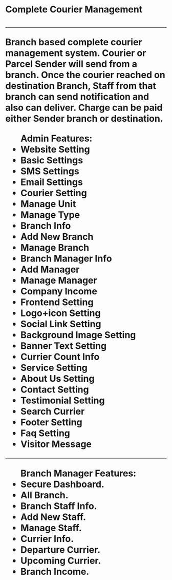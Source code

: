<h1>Complete Courier Management<h1>
<hr>
Branch based <strong>complete courier management system</strong>. Courier or Parcel Sender will send from a branch. Once the courier reached on destination Branch, Staff from that branch can send notification and also can deliver. Charge can be paid either Sender branch or destination.

<ul>
 <strong>Admin Features:</strong>
 <li>Website Setting</li>
 <li>Basic Settings</li>
 <li>SMS Settings</li>
 <li>Email Settings</li>
 <li>Courier Setting</li>
 <li>Manage Unit</li>
 <li>Manage Type</li>
 <li>Branch Info</li>
 <li>Add New Branch</li>
 <li>Manage Branch</li>
 <li>Branch Manager Info</li>
 <li>Add Manager</li>
 <li>Manage Manager</li>
 <li>Company Income</li>
 <li>Frontend Setting</li>
 <li>Logo+icon Setting</li>
 <li>Social Link Setting</li>
 <li>Background Image Setting</li>
 <li>Banner Text Setting</li>
 <li>Currier Count Info</li>
 <li>Service Setting</li>
 <li>About Us Setting</li>
 <li>Contact Setting</li>
 <li>Testimonial Setting</li>
 <li>Search Currier</li>
 <li>Footer Setting</li>
 <li>Faq Setting</li>
 <li>Visitor Message</li>
</ul>

<hr>

<ul>
  <strong>Branch Manager Features:</strong>
  <li>Secure Dashboard.</li>
  <li>All Branch.</li>
  <li>Branch Staff Info.</li>
  <li>Add New Staff.</li>
  <li>Manage Staff.</li>
  <li>Currier Info.</li>
  <li>Departure Currier.</li>
  <li>Upcoming Currier.</li>
  <li>Branch Income.</li>
</ul>